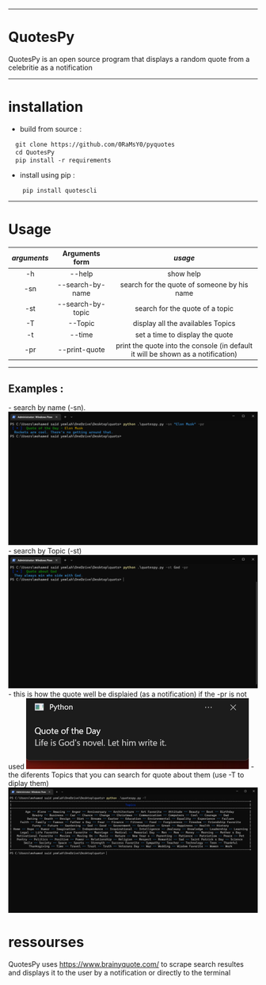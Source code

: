 ***
# QuotesPy
QuotesPy is an open source program that displays a random quote from a celebritie as a notification
***
# installation
  - build from source :
```
  git clone https://github.com/0RaMsY0/pyquotes
  cd QuotesPy
  pip install -r requirements
```
- install using pip :
``` cli
    pip install quotescli
```
***
# Usage
  
  | *arguments*    | Arguments form | *usage*     |
  |:--------------:|:--------------:|:---------:|
  | -h             |  --help | show help |
  | -sn            |  --search-by-name | search for the quote of someone by his name|
  | -st            |  --search-by-topic | search for the quote of a topic |
  | -T             |  --Topic | display all the availables Topics |
  | -t             |  --time | set a time to display the quote |
  | -pr            |  --print-quote | print the quote into the console (in default it will be shown as a notification) |
  ---
  <h2> Examples :</h2>
   - search by name (-sn).
  <img src="https://github.com/0RaMsY0/QuotesPy/blob/main/QuotesPy/examples/search_by_name-pr.png" alt="search by name (-sn)"/>
   - search by Topic (-st)
  <img src="https://github.com/0RaMsY0/QuotesPy/blob/main/QuotesPy/examples/serach_by_topic.png" alt="search by Topic (-st)"/>
   - this is how the quote well be displaied (as a notification) if the -pr is not used
  <img src="https://github.com/0RaMsY0/QuotesPy/blob/main/QuotesPy/examples/show_as_notification.png" alt="this is how the quote well be displaied (as a notification) if the -pr is not used"/>
   - the diferents Topics that you can search for quote about them (use -T to diplay them)
  <img src="https://github.com/0RaMsY0/QuotesPy/blob/main/QuotesPy/examples/show_topics.png" alt="the diferents Topics that you can search for quote about them (use -T to diplay them)"/>
 
# ressourses

 QuotesPy uses https://www.brainyquote.com/ to scrape search resultes and displays it to the user
  by a notification or directly to the terminal
